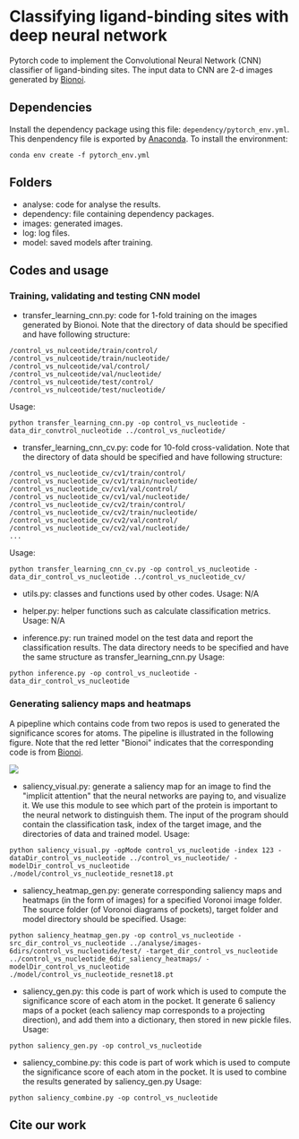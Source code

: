 # Classifying ligand-binding sites with deep neural network
Pytorch code to implement the Convolutional Neural Network (CNN) classifier of ligand-binding sites. The input data to CNN are 2-d images generated by [Bionoi](https://github.com/CSBG-LSU/BionoiNet/tree/master/bionoi).

## Dependencies
Install the dependency package using this file: ```dependency/pytorch_env.yml```. This denpendency file is exported by [Anaconda](https://www.anaconda.com/). To install the environment:
```
conda env create -f pytorch_env.yml
```

## Folders
* analyse: code for analyse the results.
* dependency: file containing dependency packages.
* images: generated images.
* log: log files.
* model: saved models after training.

## Codes and usage

### Training, validating and testing CNN model
* transfer_learning_cnn.py: code for 1-fold training on the images generated by Bionoi. Note that the directory of data should be specified and have following structure:
```
/control_vs_nulceotide/train/control/
/control_vs_nulceotide/train/nucleotide/
/control_vs_nulceotide/val/control/
/control_vs_nulceotide/val/nucleotide/
/control_vs_nulceotide/test/control/
/control_vs_nulceotide/test/nucleotide/

```
Usage:
```
python transfer_learning_cnn.py -op control_vs_nucleotide -data_dir_convtrol_nucleotide ../control_vs_nucleotide/
```

* transfer_learning_cnn_cv.py: code for 10-fold cross-validation. Note that the directory of data should be specified and have following structure:
```
/control_vs_nucleotide_cv/cv1/train/control/
/control_vs_nucleotide_cv/cv1/train/nucleotide/
/control_vs_nucleotide_cv/cv1/val/control/
/control_vs_nucleotide_cv/cv1/val/nucleotide/
/control_vs_nucleotide_cv/cv2/train/control/
/control_vs_nucleotide_cv/cv2/train/nucleotide/
/control_vs_nucleotide_cv/cv2/val/control/
/control_vs_nucleotide_cv/cv2/val/nucleotide/
...
```
Usage:
```
python transfer_learning_cnn_cv.py -op control_vs_nucleotide -data_dir_control_vs_nucleotide ../control_vs_nucleotide_cv/
```

* utils.py: classes and functions used by other codes.
Usage: N/A

* helper.py: helper functions such as calculate classification metrics.
Usage: N/A

* inference.py: run trained model on the test data and report the classification results. The data directory needs to be specified and have the same structure as transfer_learning_cnn.py
Usage:
```
python inference.py -op control_vs_nucleotide -data_dir_control_vs_nucleotide
```

### Generating saliency maps and heatmaps 
A pipepline which contains code from two repos is used to generated the significance scores for atoms. The pipeline is illustrated in the following figure. Note that the red letter "Bionoi" indicates that the corresponding code is from [Bionoi](https://github.com/CSBG-LSU/bionoi).   

![](https://github.com/wentaoveggiebird/bionoi_transfer_learning/blob/master/images/atom-score-pipeline.png)

* saliency_visual.py: generate a saliency map for an image to find the "implicit attention" that the neural networks are paying to, and visualize it. We use this module to see which part of the protein is important to the neural network to distinguish them. The input of the program should contain the classification task, index of the target image, and the directories of data and trained model.
Usage:
```
python saliency_visual.py -opMode control_vs_nucleotide -index 123 -dataDir_control_vs_nucleotide ../control_vs_nucleotide/ -modelDir_control_vs_nucleotide ./model/control_vs_nucleotide_resnet18.pt
```

* saliency_heatmap_gen.py: generate corresponding saliency maps and heatmaps (in the form of images) for a specified Voronoi image folder. The source folder (of Voronoi diagrams of pockets), target folder and model directory should be specified. 
Usage:
```
python saliency_heatmap_gen.py -op control_vs_nucleotide -src_dir_control_vs_nucleotide ../analyse/images-6dirs/control_vs_nucleotide/test/ -target_dir_control_vs_nucleotide ../control_vs_nucleotide_6dir_saliency_heatmaps/ -modelDir_control_vs_nucleotide ./model/control_vs_nucleotide_resnet18.pt
```

* saliency_gen.py: this code is part of work which is used to compute the significance score of each atom in the pocket. It generate 6 saliency maps of a pocket (each saliency map corresponds to a projecting direction), and add them into a dictionary, then stored in new pickle files. 
Usage:
```
python saliency_gen.py -op control_vs_nucleotide
```

* saliency_combine.py: this code is part of work which is used to compute the significance score of each atom in the pocket. It is used to combine the results generated by saliency_gen.py
Usage:
```
python saliency_combine.py -op control_vs_nucleotide
```

## Cite our work
